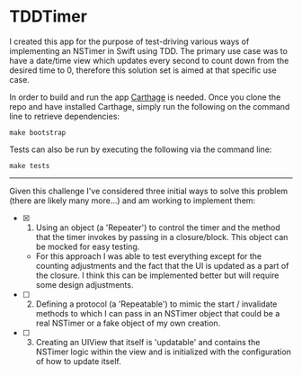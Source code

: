 # TDDTimer

I created this app for the purpose of test-driving various ways of implementing an NSTimer in Swift using TDD. The primary use case was to have a date/time view which updates every second to count down from the desired time to 0, therefore this solution set is aimed at that specific use case.

In order to build and run the app [Carthage](https://github.com/Carthage/Carthage) is needed. Once you clone the repo and have installed Carthage, simply run the following on the command line to retrieve dependencies: 

```make bootstrap```

Tests can also be run by executing the following via the command line:

```make tests```

---

Given this challenge I've considered three initial ways to solve this problem (there are likely many more...) and am working to implement them:

- [x] 1. Using an object (a 'Repeater') to control the timer and the method that the timer invokes by passing in a closure/block. This object can be mocked for easy testing.
   - For this approach I was able to test everything except for the counting adjustments and the fact that the UI is updated as a part of the closure. I think this can be implemented better but will require some design adjustments. 

- [ ] 2. Defining a protocol (a 'Repeatable') to mimic the start / invalidate methods to which I can pass in an NSTimer object that could be a real NSTimer or a fake object of my own creation.

- [ ] 3. Creating an UIView that itself is 'updatable' and contains the NSTimer logic within the view and is initialized with the configuration of how to update itself.
